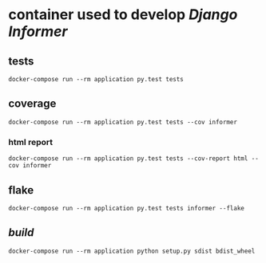 # container used to develop _Django Informer_

## tests

```
docker-compose run --rm application py.test tests
```

## coverage

```
docker-compose run --rm application py.test tests --cov informer
```

### html report

```
docker-compose run --rm application py.test tests --cov-report html --cov informer
```

## flake

```
docker-compose run --rm application py.test tests informer --flake
```

## _build_

```
docker-compose run --rm application python setup.py sdist bdist_wheel
```
